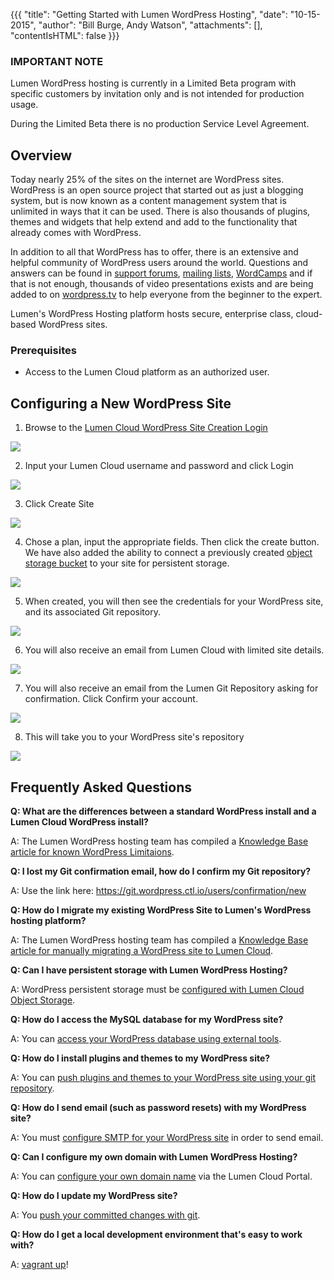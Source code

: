 {{{
  "title": "Getting Started with Lumen WordPress Hosting",
  "date": "10-15-2015",
  "author": "Bill Burge, Andy Watson",
  "attachments": [],
  "contentIsHTML": false
}}}

### IMPORTANT NOTE

Lumen WordPress hosting is currently in a Limited Beta program with specific customers by invitation only and is not intended for production usage.

During the Limited Beta there is no production Service Level Agreement.

## Overview
Today nearly 25% of the sites on the internet are WordPress sites. WordPress is an open source project that started out as just a blogging system, but is now known as a content management system that is unlimited in ways that it can be used. There is also thousands of plugins, themes and widgets that help extend and add to the functionality that already comes with WordPress.

In addition to all that WordPress has to offer, there is an extensive and helpful community of WordPress users around the world. Questions and answers can be found in [support forums](https://wordpress.org/support/), [mailing lists](https://codex.wordpress.org/Mailing_Lists), [WordCamps](https://central.wordcamp.org/) and if that is not enough, thousands of video presentations exists and are being added to on [wordpress.tv](http://wordpress.tv/) to help everyone from the beginner to the expert.

Lumen's WordPress Hosting platform hosts secure, enterprise class, cloud-based WordPress sites.

### Prerequisites

* Access to the Lumen Cloud platform as an authorized user.

## Configuring a New WordPress Site

1. Browse to the [Lumen Cloud WordPress Site Creation Login](https://wordpress.ctl.io)

  ![](../images/wp_getting_started/wp_getting_started_1.png)

2. Input your Lumen Cloud username and password and click Login

  ![](../images/wp_getting_started/wp_getting_started_2.png)

3. Click Create Site

  ![](../images/wp_getting_started/wp_getting_started_3.png)

4. Chose a plan, input the appropriate fields. Then click the create button. We have also added the ability to connect a previously created [object storage bucket](https://www.ctl.io/knowledge-base/object-storage/using-object-storage-from-the-control-portal/) to your site for persistent storage.

  ![](../images/wp_getting_started/wp_getting_started_4.png)

5. When created, you will then see the credentials for your WordPress site, and its associated Git repository.

  ![](../images/wp_getting_started/wp_getting_started_5.png)

6. You will also receive an email from Lumen Cloud with limited site details.

  ![](../images/wp_getting_started/wp_getting_started_6.png)

7. You will also receive an email from the Lumen Git Repository asking for confirmation. Click Confirm your account.

  ![](../images/wp_getting_started/wp_getting_started_7.png)

8. This will take you to your WordPress site's repository

  ![](../images/wp_getting_started/wp_getting_started_8.png)

## Frequently Asked Questions

**Q: What are the differences between a standard WordPress install and a Lumen Cloud WordPress install?**

A: The Lumen WordPress hosting team has compiled a [Knowledge Base article for known WordPress Limitaions](wordpress-known-limitations.md).

**Q: I lost my Git confirmation email, how do I confirm my Git repository?**

A: Use the link here: https://git.wordpress.ctl.io/users/confirmation/new

**Q: How do I migrate my existing WordPress Site to Lumen's WordPress hosting platform?**

A: The Lumen WordPress hosting team has compiled a [Knowledge Base article for manually migrating a WordPress site to Lumen Cloud](wordpress-site-migration-to-centurylink-cloud.md).

**Q: Can I have persistent storage with Lumen WordPress Hosting?**

A: WordPress persistent storage must be [configured  with Lumen Cloud Object Storage](wordpress-persistent-storage-configuration.md).

**Q: How do I access the MySQL database for my WordPress site?**

A: You can [access your WordPress database using external tools](https://www.ctl.io/knowledge-base/wordpress/wordpress-database-access-with-external-tools/).

**Q: How do I install plugins and themes to my WordPress site?**

A: You can [push plugins and themes to your WordPress site using your git repository](wordpress-plugin-installation.md).

**Q: How do I send email (such as password resets) with my WordPress site?**

A: You must [configure SMTP for your WordPress site](wordpress-SMTP-Configuration.md) in order to send email.

**Q: Can I configure my own domain with Lumen WordPress Hosting?**

A: You can [configure your own domain name](wordpress-custom-domain-configuration.md) via the Lumen Cloud Portal.

**Q: How do I update my WordPress site?**

A: You [push your committed changes with git](wordPress-site-updates-with-git.md).

**Q: How do I get a local development environment that's easy to work with?**

A: [vagrant up](wordpress-local-development.md)!
